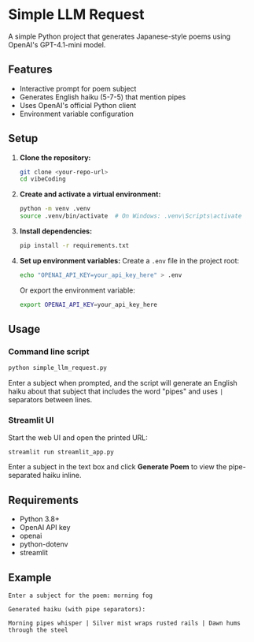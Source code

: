 # Simple LLM Request

A simple Python project that generates Japanese-style poems using OpenAI's GPT-4.1-mini model.

## Features

- Interactive prompt for poem subject
- Generates English haiku (5-7-5) that mention pipes
- Uses OpenAI's official Python client
- Environment variable configuration

## Setup

1. **Clone the repository:**
   ```bash
   git clone <your-repo-url>
   cd vibeCoding
   ```

2. **Create and activate a virtual environment:**
   ```bash
   python -m venv .venv
   source .venv/bin/activate  # On Windows: .venv\Scripts\activate
   ```

3. **Install dependencies:**
   ```bash
   pip install -r requirements.txt
   ```

4. **Set up environment variables:**
   Create a `.env` file in the project root:
   ```bash
   echo "OPENAI_API_KEY=your_api_key_here" > .env
   ```
   
   Or export the environment variable:
   ```bash
   export OPENAI_API_KEY=your_api_key_here
   ```

## Usage

### Command line script

```bash
python simple_llm_request.py
```

Enter a subject when prompted, and the script will generate an English haiku about that subject that includes the word "pipes" and uses `|` separators between lines.

### Streamlit UI

Start the web UI and open the printed URL:

```bash
streamlit run streamlit_app.py
```

Enter a subject in the text box and click **Generate Poem** to view the pipe-separated haiku inline.

## Requirements

- Python 3.8+
- OpenAI API key
- openai
- python-dotenv
- streamlit

## Example

```
Enter a subject for the poem: morning fog

Generated haiku (with pipe separators):

Morning pipes whisper | Silver mist wraps rusted rails | Dawn hums through the steel
```
